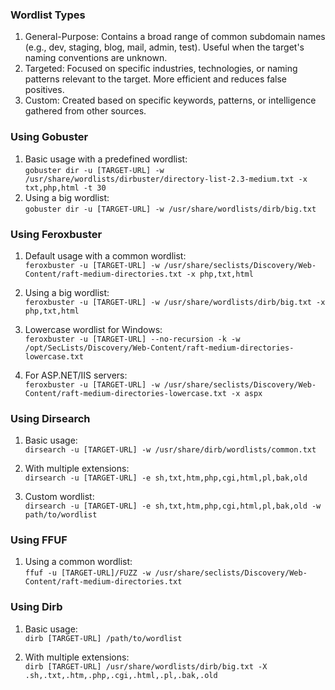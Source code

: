 ### **Wordlist Types**

1. General-Purpose: Contains a broad range of common subdomain names (e.g., dev, staging, blog, mail, admin, test). Useful when the target's naming conventions are unknown.
2. Targeted: Focused on specific industries, technologies, or naming patterns relevant to the target. More efficient and reduces false positives.
3. Custom: Created based on specific keywords, patterns, or intelligence gathered from other sources.

### **Using Gobuster**

1. Basic usage with a predefined wordlist:  
    `gobuster dir -u [TARGET-URL] -w /usr/share/wordlists/dirbuster/directory-list-2.3-medium.txt -x txt,php,html -t 30`    
2. Using a big wordlist:  
    `gobuster dir -u [TARGET-URL] -w /usr/share/wordlists/dirb/big.txt`
    

### **Using Feroxbuster**

1.  Default usage with a common wordlist:  
    `feroxbuster -u [TARGET-URL] -w /usr/share/seclists/Discovery/Web-Content/raft-medium-directories.txt -x php,txt,html`
    
2.  Using a big wordlist:  
    `feroxbuster -u [TARGET-URL] -w /usr/share/wordlists/dirb/big.txt -x php,txt,html`
    
3.  Lowercase wordlist for Windows:  
    `feroxbuster -u [TARGET-URL] --no-recursion -k -w /opt/SecLists/Discovery/Web-Content/raft-medium-directories-lowercase.txt`
    
4.  For ASP.NET/IIS servers:  
    `feroxbuster -u [TARGET-URL] -w /usr/share/seclists/Discovery/Web-Content/raft-medium-directories-lowercase.txt -x aspx`
    

### **Using Dirsearch**

1.  Basic usage:  
    `dirsearch -u [TARGET-URL] -w /usr/share/dirb/wordlists/common.txt`
    
2.  With multiple extensions:  
    `dirsearch -u [TARGET-URL] -e sh,txt,htm,php,cgi,html,pl,bak,old`
    
3.  Custom wordlist:  
    `dirsearch -u [TARGET-URL] -e sh,txt,htm,php,cgi,html,pl,bak,old -w path/to/wordlist`
    

### **Using FFUF**

1.  Using a common wordlist:  
    `ffuf -u [TARGET-URL]/FUZZ -w /usr/share/seclists/Discovery/Web-Content/raft-medium-directories.txt`

### **Using Dirb**

1.  Basic usage:  
    `dirb [TARGET-URL] /path/to/wordlist`
    
2.  With multiple extensions:  
    `dirb [TARGET-URL] /usr/share/wordlists/dirb/big.txt -X .sh,.txt,.htm,.php,.cgi,.html,.pl,.bak,.old`